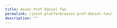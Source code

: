 ```yaml
---
title: Assoc Prof Daniel Tan
permalink: /joint-platform/assoc-prof-daniel-tan/
description: ""
---
```

